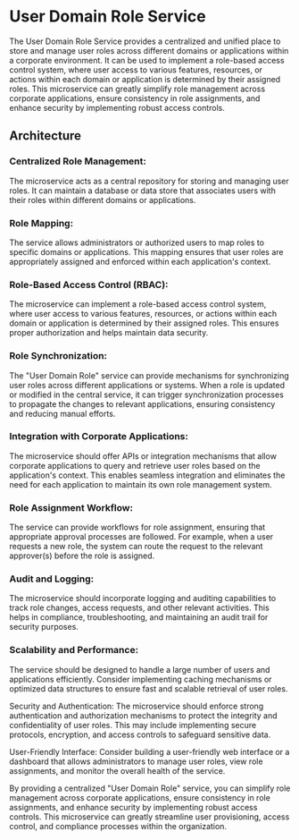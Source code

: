 # User Domain Role Service

The User Domain Role Service provides a centralized and unified place to store and manage user roles across different domains or applications within a corporate environment. It can be used to implement a role-based access control system, where user access to various features, resources, or actions within each domain or application is determined by their assigned roles. This microservice can greatly simplify role management across corporate applications, ensure consistency in role assignments, and enhance security by implementing robust access controls.

## Architecture

### Centralized Role Management: 
The microservice acts as a central repository for storing and managing user roles. It can maintain a database or data store that associates users with their roles within different domains or applications.

### Role Mapping: 
The service allows administrators or authorized users to map roles to specific domains or applications. This mapping ensures that user roles are appropriately assigned and enforced within each application's context.

### Role-Based Access Control (RBAC): 
The microservice can implement a role-based access control system, where user access to various features, resources, or actions within each domain or application is determined by their assigned roles. This ensures proper authorization and helps maintain data security.

### Role Synchronization: 
The "User Domain Role" service can provide mechanisms for synchronizing user roles across different applications or systems. When a role is updated or modified in the central service, it can trigger synchronization processes to propagate the changes to relevant applications, ensuring consistency and reducing manual efforts.

### Integration with Corporate Applications: 
The microservice should offer APIs or integration mechanisms that allow corporate applications to query and retrieve user roles based on the application's context. This enables seamless integration and eliminates the need for each application to maintain its own role management system.

### Role Assignment Workflow: 
The service can provide workflows for role assignment, ensuring that appropriate approval processes are followed. For example, when a user requests a new role, the system can route the request to the relevant approver(s) before the role is assigned.

### Audit and Logging: 
The microservice should incorporate logging and auditing capabilities to track role changes, access requests, and other relevant activities. This helps in compliance, troubleshooting, and maintaining an audit trail for security purposes.

### Scalability and Performance: 
The service should be designed to handle a large number of users and applications efficiently. Consider implementing caching mechanisms or optimized data structures to ensure fast and scalable retrieval of user roles.

Security and Authentication: The microservice should enforce strong authentication and authorization mechanisms to protect the integrity and confidentiality of user roles. This may include implementing secure protocols, encryption, and access controls to safeguard sensitive data.

User-Friendly Interface: Consider building a user-friendly web interface or a dashboard that allows administrators to manage user roles, view role assignments, and monitor the overall health of the service.

By providing a centralized "User Domain Role" service, you can simplify role management across corporate applications, ensure consistency in role assignments, and enhance security by implementing robust access controls. This microservice can greatly streamline user provisioning, access control, and compliance processes within the organization.